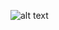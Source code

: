 ![alt text](https://gist.githubusercontent.com/sinanatra/a97d278f23d7c2cfba90036de06d44a5/raw/2f3db502f26dfa3a5f40c9d717fac474d01707ab/pattern2.svg)
